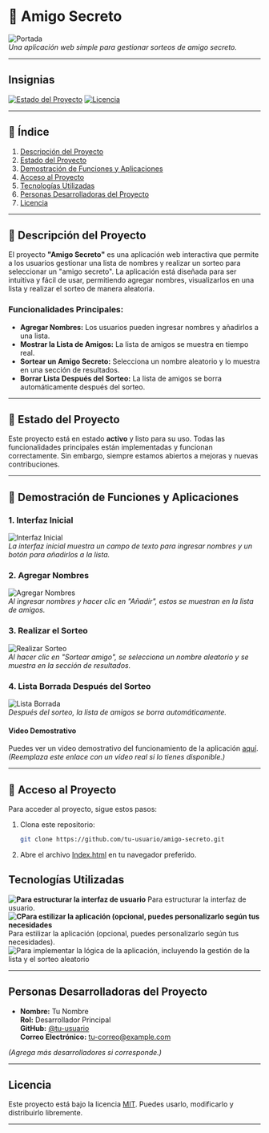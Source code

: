 # 🎉 Amigo Secreto

![Portada](https://via.placeholder.com/800x400?text=Amigo+Secreto)  
*Una aplicación web simple para gestionar sorteos de amigo secreto.*

---

## Insignias

[![Estado del Proyecto](https://img.shields.io/badge/Estado-Activo-brightgreen)](https://github.com/tu-usuario/amigo-secreto)
[![Licencia](https://img.shields.io/badge/Licencia-MIT-blue)](https://opensource.org/licenses/MIT)

---

## 📑 Índice

1. [Descripción del Proyecto](#descripción-del-proyecto)
2. [Estado del Proyecto](#estado-del-proyecto)
3. [Demostración de Funciones y Aplicaciones](#demostración-de-funciones-y-aplicaciones)
4. [Acceso al Proyecto](#acceso-al-proyecto)
5. [Tecnologías Utilizadas](#tecnologías-utilizadas)
6. [Personas Desarrolladoras del Proyecto](#personas-desarrolladoras-del-proyecto)
7. [Licencia](#licencia)

---

## 📝 Descripción del Proyecto

El proyecto **"Amigo Secreto"** es una aplicación web interactiva que permite a los usuarios gestionar una lista de nombres y realizar un sorteo para seleccionar un "amigo secreto". La aplicación está diseñada para ser intuitiva y fácil de usar, permitiendo agregar nombres, visualizarlos en una lista y realizar el sorteo de manera aleatoria.

### Funcionalidades Principales:
- **Agregar Nombres:** Los usuarios pueden ingresar nombres y añadirlos a una lista.
- **Mostrar la Lista de Amigos:** La lista de amigos se muestra en tiempo real.
- **Sortear un Amigo Secreto:** Selecciona un nombre aleatorio y lo muestra en una sección de resultados.
- **Borrar Lista Después del Sorteo:** La lista de amigos se borra automáticamente después del sorteo.

---

## 🚀 Estado del Proyecto

Este proyecto está en estado **activo** y listo para su uso. Todas las funcionalidades principales están implementadas y funcionan correctamente. Sin embargo, siempre estamos abiertos a mejoras y nuevas contribuciones.

---

## 🎥 Demostración de Funciones y Aplicaciones

### 1. Interfaz Inicial
![Interfaz Inicial](https://via.placeholder.com/600x400?text=Interfaz+Inicial)  
*La interfaz inicial muestra un campo de texto para ingresar nombres y un botón para añadirlos a la lista.*

### 2. Agregar Nombres
![Agregar Nombres](https://via.placeholder.com/600x400?text=Agregar+Nombres)  
*Al ingresar nombres y hacer clic en "Añadir", estos se muestran en la lista de amigos.*

### 3. Realizar el Sorteo
![Realizar Sorteo](https://via.placeholder.com/600x400?text=Realizar+Sorteo)  
*Al hacer clic en "Sortear amigo", se selecciona un nombre aleatorio y se muestra en la sección de resultados.*

### 4. Lista Borrada Después del Sorteo
![Lista Borrada](https://via.placeholder.com/600x400?text=Lista+Borrada)  
*Después del sorteo, la lista de amigos se borra automáticamente.*

#### Video Demostrativo
Puedes ver un video demostrativo del funcionamiento de la aplicación [aquí](https://www.youtube.com/watch?v=placeholder). *(Reemplaza este enlace con un video real si lo tienes disponible.)*

---

## 🔗 Acceso al Proyecto

Para acceder al proyecto, sigue estos pasos:

1. Clona este repositorio:
   ```bash
   git clone https://github.com/tu-usuario/amigo-secreto.git
2. Abre el archivo [Index.html](#index.html) en tu navegador preferido.

## Tecnologías Utilizadas

**![Para estructurar la interfaz de usuario](https://img.shields.io/badge/HTML5-E34F26?style=for-the-badge&logo=html5&logoColor=white)** Para estructurar la interfaz de usuario.
**![CPara estilizar la aplicación (opcional, puedes personalizarlo según tus necesidades](https://img.shields.io/badge/CSS3-1572B6?style=for-the-badge&logo=css3&logoColor=white)** Para estilizar la aplicación (opcional, puedes personalizarlo según tus necesidades).
![Para implementar la lógica de la aplicación, incluyendo la gestión de la lista y el sorteo aleatorio](https://img.shields.io/badge/JavaScript-F7DF1E?style=for-the-badge&logo=javascript&logoColor=black)
 

---

## Personas Desarrolladoras del Proyecto

- **Nombre:** Tu Nombre  
  **Rol:** Desarrollador Principal  
  **GitHub:** [@tu-usuario](https://github.com/tu-usuario)  
  **Correo Electrónico:** tu-correo@example.com  

*(Agrega más desarrolladores si corresponde.)*

---

## Licencia

Este proyecto está bajo la licencia [MIT](https://opensource.org/licenses/MIT). Puedes usarlo, modificarlo y distribuirlo libremente.

---

